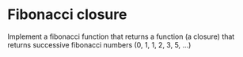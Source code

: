 # Fibonacci closure

Implement a fibonacci function that returns a function (a closure)
that returns successive fibonacci numbers (0, 1, 1, 2, 3, 5, ...)
